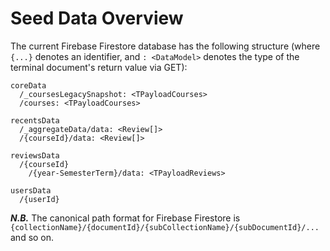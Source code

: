# Seed Data Overview

The current Firebase Firestore database has the following structure (where `{...}` denotes an identifier, and `: <DataModel>` denotes the type of the terminal document's return value via GET):

```
coreData
  /_coursesLegacySnapshot: <TPayloadCourses>
  /courses: <TPayloadCourses>

recentsData
  /_aggregateData/data: <Review[]>
  /{courseId}/data: <Review[]>

reviewsData
  /{courseId}
    /{year-SemesterTerm}/data: <TPayloadReviews>

usersData
  /{userId}
```

**_N.B._** The canonical path format for Firebase Firestore is `{collectionName}/{documentId}/{subCollectionName}/{subDocumentId}/...` and so on.
